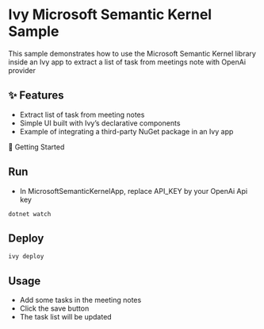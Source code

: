 # Ivy Microsoft Semantic Kernel Sample

This sample demonstrates how to use the Microsoft Semantic Kernel
library inside an Ivy
app to extract a list of task from meetings note with OpenAi provider

## ✨ Features

 - Extract list of task from meeting notes
 - Simple UI built with Ivy’s declarative components
 - Example of integrating a third-party NuGet package in an Ivy app

🚀 Getting Started

## Run

 - In MicrosoftSemanticKernelApp, replace API_KEY by your OpenAi Api key

```
dotnet watch
```

## Deploy

```
ivy deploy
```


## Usage

 - Add some tasks in the meeting notes
 - Click the save button
 - The task list will be updated